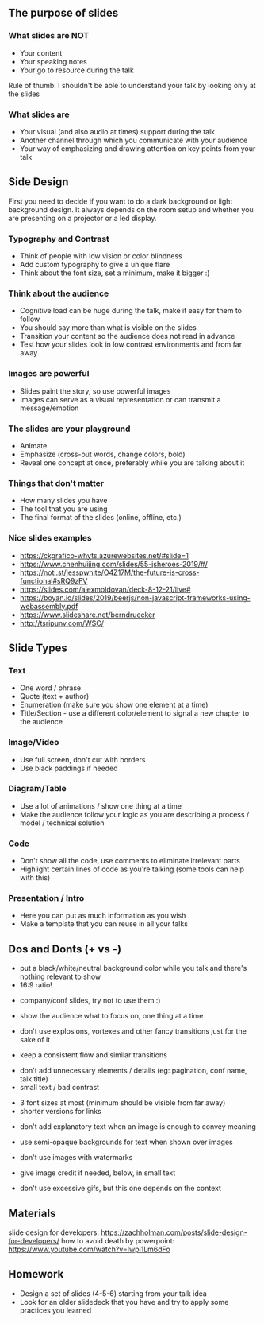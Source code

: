 ## The purpose of slides

### What slides are NOT
* Your content
* Your speaking notes
* Your go to resource during the talk

Rule of thumb: I shouldn't be able to understand your talk by looking only at the slides

### What slides are
* Your visual (and also audio at times) support during the talk
* Another channel through which you communicate with your audience
* Your way of emphasizing and drawing attention on key points from your talk

## Side Design
First you need to decide if you want to do a dark background or light background design. It always depends on the room setup and whether you are presenting on a projector or a led display.

### Typography and Contrast
* Think of people with low vision or color blindness
* Add custom typography to give a unique flare
* Think about the font size, set a minimum, make it bigger :)

### Think about the audience
* Cognitive load can be huge during the talk, make it easy for them to follow
* You should say more than what is visible on the slides
* Transition your content so the audience does not read in advance
* Test how your slides look in low contrast environments and from far away

### Images are powerful
* Slides paint the story, so use powerful images
* Images can serve as a visual representation or can transmit a message/emotion

### The slides are your playground
* Animate
* Emphasize (cross-out words, change colors, bold)
* Reveal one concept at once, preferably while you are talking about it

### Things that don't matter
* How many slides you have
* The tool that you are using
* The final format of the slides (online, offline, etc.)

### Nice slides examples
* https://ckgrafico-whyts.azurewebsites.net/#slide=1
* https://www.chenhuijing.com/slides/55-jsheroes-2019/#/
* https://noti.st/jesspwhite/O4Z17M/the-future-is-cross-functional#sRQ9zFV
* https://slides.com/alexmoldovan/deck-8-12-21/live#
* https://boyan.io/slides/2019/beerjs/non-javascript-frameworks-using-webassembly.pdf
* https://www.slideshare.net/berndruecker
* http://tsripunv.com/WSC/

## Slide Types

### Text
* One word / phrase
* Quote (text + author)
* Enumeration (make sure you show one element at a time)
* Title/Section - use a different color/element to signal a new chapter to the audience

### Image/Video
* Use full screen, don't cut with borders
* Use black paddings if needed

### Diagram/Table
* Use a lot of animations / show one thing at a time
* Make the audience follow your logic as you are describing a process / model / technical solution

### Code
* Don't show all the code, use comments to eliminate irrelevant parts
* Highlight certain lines of code as you're talking (some tools can help with this)

### Presentation / Intro
* Here you can put as much information as you wish
* Make a template that you can reuse in all your talks

## Dos and Donts (+ vs -)
+ put a black/white/neutral background color while you talk and there's nothing relevant to show
+ 16:9 ratio!
- company/conf slides, try not to use them :)
+ show the audience what to focus on, one thing at a time
- don't use explosions, vortexes and other fancy transitions just for the sake of it
+ keep a consistent flow and similar transitions
- don't add unnecessary elements / details (eg: pagination, conf name, talk title)
- small text / bad contrast
+ 3 font sizes at most (minimum should be visible from far away)
+ shorter versions for links
- don't add explanatory text when an image is enough to convey meaning
+ use semi-opaque backgrounds for text when shown over images
- don't use images with watermarks
+ give image credit if needed, below, in small text
- don't use excessive gifs, but this one depends on the context

## Materials
slide design for developers: https://zachholman.com/posts/slide-design-for-developers/
how to avoid death by powerpoint: https://www.youtube.com/watch?v=Iwpi1Lm6dFo

## Homework
* Design a set of slides (4-5-6) starting from your talk idea
* Look for an older slidedeck that you have and try to apply some practices you learned
